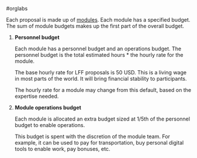 #orglabs 

Each proposal is made up of [modules](https://publish.obsidian.md/littlefish-foundation/D.+Work+Groups/Organizational+Structure#Modules). Each module has a specified budget. The sum of module budgets makes up the first part of the overall budget.

1.  **Personnel budget**
   
    Each module has a personnel budget and an operations budget. The personnel budget is the total estimated hours * the hourly rate for the module.  
      
    The base hourly rate for LFF proposals is 50 USD. This is a living wage in most parts of the world. It will bring financial stability to participants.  
      
    The hourly rate for a module may change from this default, based on the expertise needed.  
      
    
2.  **Module operations budget**  
   
    Each module is allocated an extra budget sized at 1/5th of the personnel budget to enable operations.  
      
    This budget is spent with the discretion of the module team. For example, it can be used to pay for transportation, buy personal digital tools to enable work, pay bonuses, etc. 
    